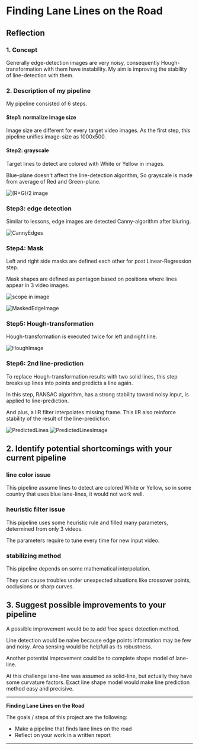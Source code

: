 # **Finding Lane Lines on the Road** 

[//]: # (Image References)
[scope]: ./figure/scope.png "Scope of line-detection"
[image1]: ./examples/grayscale.jpg "Grayscale"
[Rplane]: ./figure/R.png "R-plane image"
[Gplane]: ./figure/G.png "G-plane image"
[Bplane]: ./figure/B.png "B-plane image"
[RGplane]: ./figure/RG.png "RG avarage image"
[RGBplane]: ./figure/RGB.png "RG avarage image"
[CannyEdges]: ./figure/edges.png "Canny Edge image"
[Hough]: ./figure/hough_line_image.png "Hough-transformation image"
[MaskedEdge]: ./figure/masked_edges.png "Masked edges image"
[PredictedLines]: ./figure/predicted_line.png "Predicted lines"
[PredictedLinesImage]: ./figure/predicted_line_image.png "Predicted lines image"

## Reflection

### 1. Concept

Generally edge-detection images are very noisy, consequently Hough-transformation with them have instability.
My aim is improving the stability of line-detection with them.

### 2. Description of my pipeline

My pipeline consisted of 6 steps. 

#### Step1: normalize image size

Image size are different for every target video images.
As the first step, this pipeline unifies image-size as 1000x500.

#### Step2: grayscale

Target lines to detect are colored with White or Yellow in images.

Blue-plane doesn't affect the line-detection algorithm, So grayscale is made from average of Red and Green-plane.

![(R+G)/2 image][RGplane]

### Step3: edge detection

Similar to lessons, edge images are detected Canny-algorithm after bluring.

![CannyEdges][CannyEdges]

### Step4: Mask

Left and right side masks are defined each other for post Linear-Regression step.

Mask shapes are defined as pentagon based on positions where lines appear in 3 video images.

![scope in image][scope]

![MaskedEdgeImage][MaskedEdge]

### Step5: Hough-transformation

Hough-transformation is executed twice for left and right line.

![HoughImage][Hough]

### Step6: 2nd line-prediction

To replace Hough-transformation results with two solid lines,
this step breaks up lines into points and predicts a line again.

In this step, RANSAC algorithm, has a strong stability toward noisy input, is applied to line-prediction.

And plus, a IIR filter interpolates missing frame.
This IIR also reinforce stability of the result of the line-prediction.

![PredictedLines][PredictedLines]
![PredictedLinesImage][PredictedLinesImage]


## 2. Identify potential shortcomings with your current pipeline

### line color issue

This pipeline assume lines to detect are colored White or Yellow, 
so in some country that uses blue lane-lines, it would not work well.

### heuristic filter issue

This pipeline uses some heuristic rule and filled many parameters, determined from only 3 videos.

The parameters require to tune every time for new input video.

### stabilizing method

This pipeline depends on some mathematical interpolation.

They can cause troubles under unexpected situations like crossover points, occlusions or sharp curves.

## 3. Suggest possible improvements to your pipeline

A possible improvement would be to add free space detection method.

Line detection would be naive because edge points information may be few and noisy.
Area sensing would be helpfull as its robustness.


Another potential improvement could be to complete shape model of lane-line.

At this challenge lane-line was assumed as solid-line, but actually they have some curvature factors.
Exact line shape model would make line prediction method easy and precisive.


---

**Finding Lane Lines on the Road**

The goals / steps of this project are the following:
* Make a pipeline that finds lane lines on the road
* Reflect on your work in a written report



---
